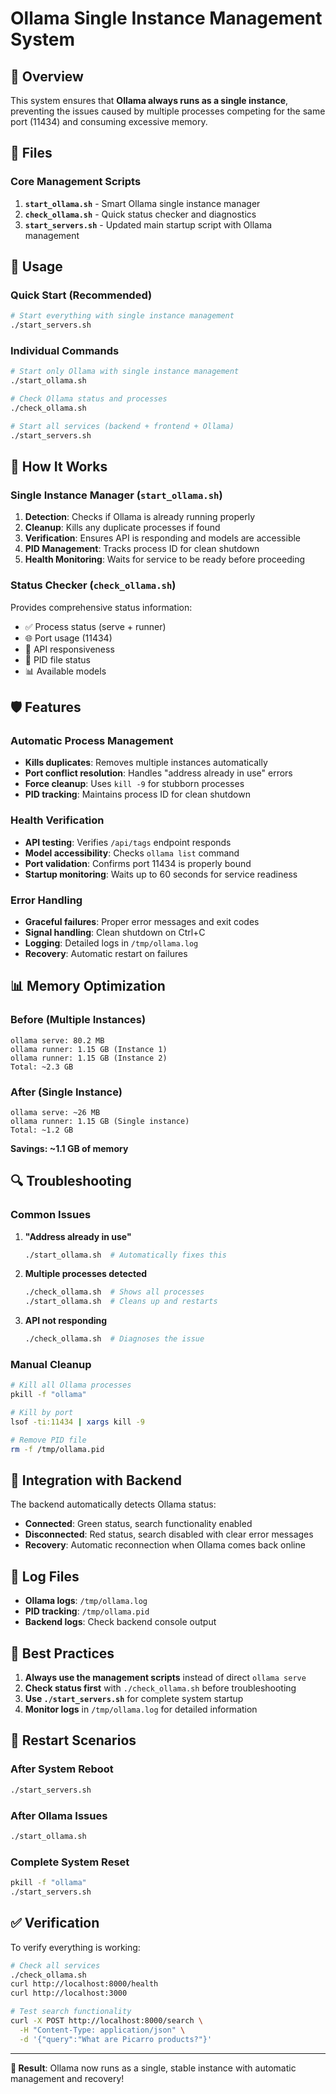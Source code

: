# Ollama Single Instance Management System

## 🎯 **Overview**

This system ensures that **Ollama always runs as a single instance**, preventing the issues caused by multiple processes competing for the same port (11434) and consuming excessive memory.

## 📁 **Files**

### **Core Management Scripts**

1. **`start_ollama.sh`** - Smart Ollama single instance manager
2. **`check_ollama.sh`** - Quick status checker and diagnostics
3. **`start_servers.sh`** - Updated main startup script with Ollama management

## 🚀 **Usage**

### **Quick Start (Recommended)**
```bash
# Start everything with single instance management
./start_servers.sh
```

### **Individual Commands**
```bash
# Start only Ollama with single instance management
./start_ollama.sh

# Check Ollama status and processes
./check_ollama.sh

# Start all services (backend + frontend + Ollama)
./start_servers.sh
```

## 🔧 **How It Works**

### **Single Instance Manager (`start_ollama.sh`)**

1. **Detection**: Checks if Ollama is already running properly
2. **Cleanup**: Kills any duplicate processes if found
3. **Verification**: Ensures API is responding and models are accessible
4. **PID Management**: Tracks process ID for clean shutdown
5. **Health Monitoring**: Waits for service to be ready before proceeding

### **Status Checker (`check_ollama.sh`)**

Provides comprehensive status information:
- ✅ Process status (serve + runner)
- 🌐 Port usage (11434)
- 🔌 API responsiveness
- 📁 PID file status
- 📊 Available models

## 🛡️ **Features**

### **Automatic Process Management**
- **Kills duplicates**: Removes multiple instances automatically
- **Port conflict resolution**: Handles "address already in use" errors
- **Force cleanup**: Uses `kill -9` for stubborn processes
- **PID tracking**: Maintains process ID for clean shutdown

### **Health Verification**
- **API testing**: Verifies `/api/tags` endpoint responds
- **Model accessibility**: Checks `ollama list` command
- **Port validation**: Confirms port 11434 is properly bound
- **Startup monitoring**: Waits up to 60 seconds for service readiness

### **Error Handling**
- **Graceful failures**: Proper error messages and exit codes
- **Signal handling**: Clean shutdown on Ctrl+C
- **Logging**: Detailed logs in `/tmp/ollama.log`
- **Recovery**: Automatic restart on failures

## 📊 **Memory Optimization**

### **Before (Multiple Instances)**
```
ollama serve: 80.2 MB
ollama runner: 1.15 GB (Instance 1)
ollama runner: 1.15 GB (Instance 2)
Total: ~2.3 GB
```

### **After (Single Instance)**
```
ollama serve: ~26 MB
ollama runner: 1.15 GB (Single instance)
Total: ~1.2 GB
```

**Savings: ~1.1 GB of memory**

## 🔍 **Troubleshooting**

### **Common Issues**

1. **"Address already in use"**
   ```bash
   ./start_ollama.sh  # Automatically fixes this
   ```

2. **Multiple processes detected**
   ```bash
   ./check_ollama.sh  # Shows all processes
   ./start_ollama.sh  # Cleans up and restarts
   ```

3. **API not responding**
   ```bash
   ./check_ollama.sh  # Diagnoses the issue
   ```

### **Manual Cleanup**
```bash
# Kill all Ollama processes
pkill -f "ollama"

# Kill by port
lsof -ti:11434 | xargs kill -9

# Remove PID file
rm -f /tmp/ollama.pid
```

## 🎯 **Integration with Backend**

The backend automatically detects Ollama status:
- **Connected**: Green status, search functionality enabled
- **Disconnected**: Red status, search disabled with clear error messages
- **Recovery**: Automatic reconnection when Ollama comes back online

## 📝 **Log Files**

- **Ollama logs**: `/tmp/ollama.log`
- **PID tracking**: `/tmp/ollama.pid`
- **Backend logs**: Check backend console output

## 🚀 **Best Practices**

1. **Always use the management scripts** instead of direct `ollama serve`
2. **Check status first** with `./check_ollama.sh` before troubleshooting
3. **Use `./start_servers.sh`** for complete system startup
4. **Monitor logs** in `/tmp/ollama.log` for detailed information

## 🔄 **Restart Scenarios**

### **After System Reboot**
```bash
./start_servers.sh
```

### **After Ollama Issues**
```bash
./start_ollama.sh
```

### **Complete System Reset**
```bash
pkill -f "ollama"
./start_servers.sh
```

## ✅ **Verification**

To verify everything is working:
```bash
# Check all services
./check_ollama.sh
curl http://localhost:8000/health
curl http://localhost:3000

# Test search functionality
curl -X POST http://localhost:8000/search \
  -H "Content-Type: application/json" \
  -d '{"query":"What are Picarro products?"}'
```

---

**🎉 Result**: Ollama now runs as a single, stable instance with automatic management and recovery! 
